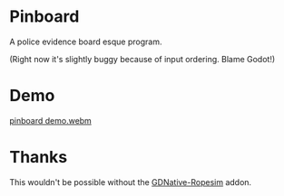 # Pinboard

A police evidence board esque program.

(Right now it's slightly buggy because of input ordering. Blame Godot!)

# Demo

[pinboard demo.webm](https://github.com/user-attachments/assets/44ee3606-a8ed-4c3f-a2cb-3aed4588d5a0)

# Thanks

This wouldn't be possible without the [GDNative-Ropesim](https://github.com/mphe/GDNative-Ropesim) addon. 
